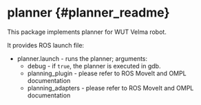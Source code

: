 # planner {#planner_readme}

This package implements planner for WUT Velma robot.

It provides ROS launch file:
 * planner.launch - runs the planner; arguments:
   * debug - if `true`, the planner is executed in gdb.
   * planning_plugin - please refer to ROS MoveIt and OMPL documentation
   * planning_adapters - please refer to ROS MoveIt and OMPL documentation

